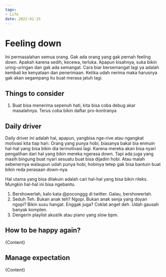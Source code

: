 ```yaml
---
tags:
- Life
date: 2022-01-15
---
```


# Feeling down

Ini permasalahan semua orang. Gak ada orang yang gak pernah feeling down. Apakah karena sedih, kecewa, terluka. Apapun kisahnya, suka bikin uring-uringan dan gak ada semangat. Cara biar bersemangat lagi ya adalah kembali ke kenyataan dan penerimaan. Ketika udah nerima maka harusnya gak akan segampang itu buat merasa jatuh lagi.



## Things to consider

1. Buat bisa menerima sepenuh hati, kita bisa coba debug akar masalahnya. Terus coba bikin daftar pro-kontranya



## Daily driver

Daily driver ini adalah hal, apapun, yangbisa nge-rive atau ngangkat motivasi kita tiap hari. Orang yang punya hobi, biasanya bakal bia enmuin hal-hal yang bisa bikin dia termotivasi lagi. Karena mereka akan bisa nyari pengalihan dari hal yang bikin mereka ngerasa down. Tapi ada juga yang masih bingung buat nyari sesuatu buat bisa dijadiin hobi. Atau malah sebenernya walaupun udah punya hobi, hobinya tetep gak bisa bantuin buat bikin reda perasaan down-nya.

Hal utama yang bisa dilakuin adalah cari hal-hal yang bisa bikin rileks. Mungkin hal-hal ini bisa ngebantu.
1. Bershowerlah, kalo kata @poconggg di twitter. Galau, bershowerlah.
2. Seduh Teh. Bukan anak teh? Ngopi. Bukan anak senja yang doyan ngopi? Bikin susu hangat. Enggak juga? Coklat anget deh. Udah gausah banyak komplen.
3. Dengerin playlist akustik atau piano yang slow bpm.



## How to be happy again?

{Content}



## Manage expectation

{Content}